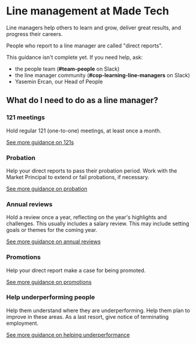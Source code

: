 # Line management at Made Tech

Line managers help others to learn and grow, deliver great results, and progress their careers.

People who report to a line manager are called "direct reports".

This guidance isn't complete yet. If you need help, ask:
- the people team (**#team-people** on Slack)
- the line manager community (**#cop-learning-line-managers** on Slack)
- Yasemin Ercan, our Head of People

## What do I need to do as a line manager?

### 121 meetings
Hold regular 121 (one-to-one) meetings, at least once a month.

[See more guidance on 121s](./121s.md)

### Probation
Help your direct reports to pass their probation period.
Work with the Market Principal to extend or fail probations, if necessary.

[See more guidance on probation](./probation.md)

### Annual reviews
Hold a review once a year, reflecting on the year's highlights and challenges.
This usually includes a salary review.
This may include setting goals or themes for the coming year.

[See more guidance on annual reviews](./annual_reviews.md)

### Promotions
Help your direct report make a case for being promoted.

[See more guidance on promotions](./promotions.md)

### Help underperforming people
Help them understand where they are underperforming.
Help them plan to improve in these areas.
As a last resort, give notice of terminating employment.

[See more guidance on helping underperformance](./performance.md)
